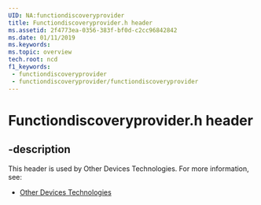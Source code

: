 ```yaml
---
UID: NA:functiondiscoveryprovider
title: Functiondiscoveryprovider.h header
ms.assetid: 2f4773ea-0356-383f-bf0d-c2cc96842842
ms.date: 01/11/2019
ms.keywords: 
ms.topic: overview
tech.root: ncd
f1_keywords:
 - functiondiscoveryprovider
 - functiondiscoveryprovider/functiondiscoveryprovider
---
```


# Functiondiscoveryprovider.h header


## -description

This header is used by Other Devices Technologies. For more information, see:

- [Other Devices Technologies](../_ncd/index.md)

